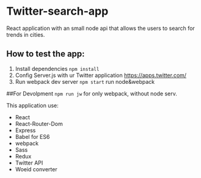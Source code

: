 # Twitter-search-app
React application with an small node api that allows the users to search for trends in cities. 

## How to test the app:
1. Install dependencies `npm install` 
2. Config Server.js with ur Twitter application  https://apps.twitter.com/
3. Run webpack dev server `npm start` run node&webpack

##For Devolpment
`npm run jw` for only webpack, without node serv.

This application use:

* React
* React-Router-Dom
* Express
* Babel for ES6
* webpack
* Sass
* Redux
* Twitter API
* Woeid converter